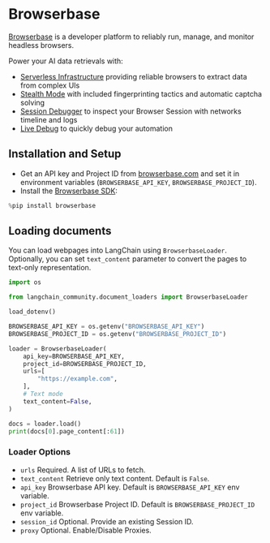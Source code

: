 # Browserbase

[Browserbase](https://browserbase.com) is a developer platform to reliably run, manage, and monitor headless browsers.

Power your AI data retrievals with:
- [Serverless Infrastructure](https://docs.browserbase.com/under-the-hood) providing reliable browsers to extract data from complex UIs
- [Stealth Mode](https://docs.browserbase.com/features/stealth-mode) with included fingerprinting tactics and automatic captcha solving
- [Session Debugger](https://docs.browserbase.com/features/sessions) to inspect your Browser Session with networks timeline and logs
- [Live Debug](https://docs.browserbase.com/guides/session-debug-connection/browser-remote-control) to quickly debug your automation

## Installation and Setup

- Get an API key and Project ID from [browserbase.com](https://browserbase.com) and set it in environment variables (`BROWSERBASE_API_KEY`, `BROWSERBASE_PROJECT_ID`).
- Install the [Browserbase SDK](http://github.com/browserbase/python-sdk):


```python
%pip install browserbase
```

## Loading documents

You can load webpages into LangChain using `BrowserbaseLoader`. Optionally, you can set `text_content` parameter to convert the pages to text-only representation.


```python
import os

from langchain_community.document_loaders import BrowserbaseLoader

load_dotenv()

BROWSERBASE_API_KEY = os.getenv("BROWSERBASE_API_KEY")
BROWSERBASE_PROJECT_ID = os.getenv("BROWSERBASE_PROJECT_ID")
```


```python
loader = BrowserbaseLoader(
    api_key=BROWSERBASE_API_KEY,
    project_id=BROWSERBASE_PROJECT_ID,
    urls=[
        "https://example.com",
    ],
    # Text mode
    text_content=False,
)

docs = loader.load()
print(docs[0].page_content[:61])
```

### Loader Options

- `urls` Required. A list of URLs to fetch.
- `text_content` Retrieve only text content. Default is `False`.
- `api_key` Browserbase API key. Default is `BROWSERBASE_API_KEY` env variable.
- `project_id` Browserbase Project ID. Default is `BROWSERBASE_PROJECT_ID` env variable.
- `session_id` Optional. Provide an existing Session ID.
- `proxy` Optional. Enable/Disable Proxies.
